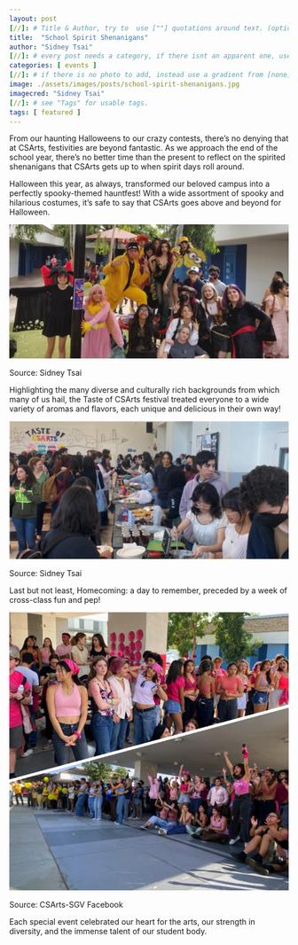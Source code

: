 ```yaml
---
layout: post
[//]: # Title & Author, try to  use [""] quotations around text. (optional, just formality).
title:  "School Spirit Shenanigans"
author: "Sidney Tsai"
[//]: # every post needs a category, if there isnt an apparent one, use [misc].
categories: [ events ]
[//]: # if there is no photo to add, instead use a gradient from [none] folder by picking a number from 1-10. (all gradients are .jpg)
image: ./assets/images/posts/school-spirit-shenanigans.jpg
imagecred: "Sidney Tsai"
[//]: # see "Tags" for usable tags.
tags: [ featured ]
---
```

From our haunting Halloweens to our crazy contests, there’s no denying that at CSArts, festivities are beyond fantastic. As we approach the end of the school year, there’s no better time than the present to reflect on the spirited shenanigans that CSArts gets up to when spirit days roll around.

Halloween this year, as always, transformed our beloved campus into a perfectly spooky-themed hauntfest! With a wide assortment of spooky and hilarious costumes, it’s safe to say that CSArts goes above and beyond for Halloween. 

![](/assets/images/posts/misc/sss1.png)

Source: Sidney Tsai

Highlighting the many diverse and culturally rich backgrounds from which many of us hail, the Taste of CSArts festival treated everyone to a wide variety of aromas and flavors, each unique and delicious in their own way!

![](/assets/images/posts/misc/sss2.png)

Source: Sidney Tsai

Last but not least, Homecoming: a day to remember, preceded by a week of cross-class fun and pep!

![](/assets/images/posts/misc/sss3.png)

Source: CSArts-SGV Facebook

Each special event celebrated our heart for the arts, our strength in diversity, and the immense talent of our student body.